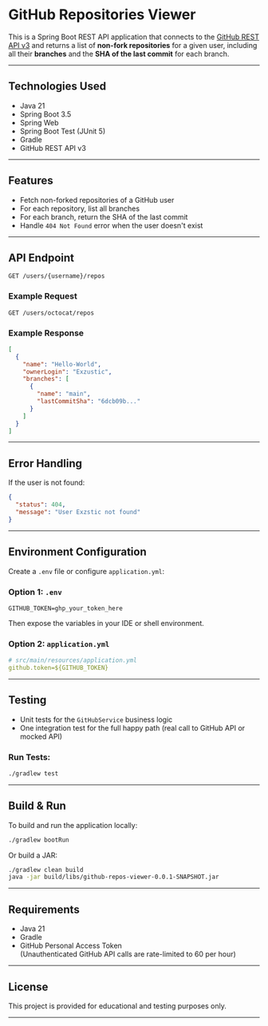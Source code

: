 
#  GitHub Repositories Viewer

This is a Spring Boot REST API application that connects to the [GitHub REST API v3](https://docs.github.com/en/rest) and returns a list of **non-fork repositories** for a given user, including all their **branches** and the **SHA of the last commit** for each branch.

---

##  Technologies Used

- Java 21
- Spring Boot 3.5
- Spring Web
- Spring Boot Test (JUnit 5)
- Gradle
- GitHub REST API v3

---

##  Features

-  Fetch non-forked repositories of a GitHub user
-  For each repository, list all branches
-  For each branch, return the SHA of the last commit
-  Handle `404 Not Found` error when the user doesn't exist

---

##  API Endpoint

```http
GET /users/{username}/repos
```

###  Example Request

```http
GET /users/octocat/repos
```

###  Example Response

```json
[
  {
    "name": "Hello-World",
    "ownerLogin": "Exzustic",
    "branches": [
      {
        "name": "main",
        "lastCommitSha": "6dcb09b..."
      }
    ]
  }
]
```

---

##  Error Handling

If the user is not found:

```json
{
  "status": 404,
  "message": "User Exzstic not found"
}
```

---

##  Environment Configuration

Create a `.env` file or configure `application.yml`:

### Option 1: `.env`

```env
GITHUB_TOKEN=ghp_your_token_here
```

Then expose the variables in your IDE or shell environment.

### Option 2: `application.yml`

```yaml
# src/main/resources/application.yml
github.token=${GITHUB_TOKEN}
```
---

##  Testing

- Unit tests for the `GitHubService` business logic
- One integration test for the full happy path (real call to GitHub API or mocked API)

### Run Tests:

```bash
./gradlew test
```

---

##  Build & Run

To build and run the application locally:

```bash
./gradlew bootRun
```

Or build a JAR:

```bash
./gradlew clean build
java -jar build/libs/github-repos-viewer-0.0.1-SNAPSHOT.jar
```

---


##  Requirements

- Java 21
- Gradle
- GitHub Personal Access Token  
  (Unauthenticated GitHub API calls are rate-limited to 60 per hour)

---

##  License

This project is provided for educational and testing purposes only.

---
